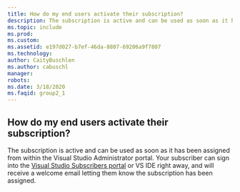 ```yaml
---
title: How do my end users activate their subscription?
description: The subscription is active and can be used as soon as it has been assigned from within the Visual Studio Administrator portal. Your...
ms.topic: include
ms.prod: 
ms.custom: 
ms.assetid: e197d027-b7ef-46da-8807-69206a9f7807
ms.technology: 
author: CaityBuschlen
ms.author: cabuschl
manager: 
robots: 
ms.date: 3/18/2020
ms.faqid: group2_1
---
```


## How do my end users activate their subscription?

The subscription is active and can be used as soon as it has been assigned from within the Visual Studio Administrator portal. Your subscriber can sign into the [Visual Studio Subscribers portal](https://my.visualstudio.com/) or VS IDE right away, and will receive a welcome email letting them know the subscription has been assigned.
